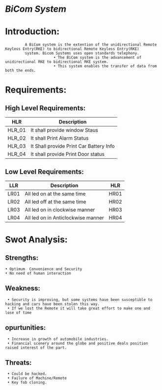 # _BiCom System_

# Introduction: 
             A BiCom system is the extention of the unidirectional Remote Keyless Entry(RKE) to bidirectional Remote Keyless Entry(RKE)
             system. Bicom Systems uses open standards telephony.
                          • The BiCom system is the advancement of unidirectional RKE to bidirectional RKE system.
                          • This system enables the transfer of data from both the ends.
                          
# Requirements:

## High Level Requirements:

| HLR | Description |
|-----|-------------|
| HLR_01| It shall provide window Staus |
| HLR_02| It shall Print Alarm Status|
| HLR_03| It Shall provide Print Car Battery Info|
| HLR_04 | It shall provide Print Door status|

## Low Level Requirements:


| LLR | Description | HLR |
|--|--|--|
| LR01 |All led on at the same time | HR01|
| LR02 | All led off at the same time | HR02|
|LR03 | All led on in clockwise manner | HR03|
|LR04 |  All led on in Anticlockwise manner | HR04|

# Swot Analysis:
## Strengths:
    • Optimum  Convenience and Security
    • No need of human interaction
    
## Weakness:
     • Security is improving, but some systems have been susceptible to hacking and cars have been stolen this way.
     • If we lost the Remote it will take great effort to make one and lose of time
## opurtunities:
     • Increase in growth of automobile industries.
     • Financial scenery around the globe and positive deals position raised interest of the part.
## Threats:
     • Could be hacked.
     • Failure of Machine/Remote
     • Key fob cloning.
